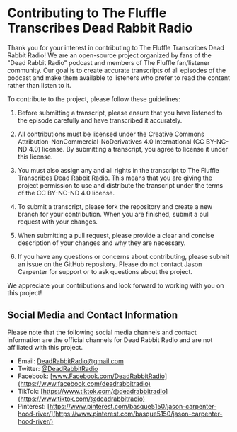 # Contributing to The Fluffle Transcribes Dead Rabbit Radio

Thank you for your interest in contributing to The Fluffle Transcribes Dead Rabbit Radio! We are an open-source project organized by fans of the "Dead Rabbit Radio" podcast and members of The Fluffle fan/listener community. Our goal is to create accurate transcripts of all episodes of the podcast and make them available to listeners who prefer to read the content rather than listen to it.

To contribute to the project, please follow these guidelines:

1. Before submitting a transcript, please ensure that you have listened to the episode carefully and have transcribed it accurately.

2. All contributions must be licensed under the Creative Commons Attribution-NonCommercial-NoDerivatives 4.0 International (CC BY-NC-ND 4.0) license. By submitting a transcript, you agree to license it under this license.

3. You must also assign any and all rights in the transcript to The Fluffle Transcribes Dead Rabbit Radio. This means that you are giving the project permission to use and distribute the transcript under the terms of the CC BY-NC-ND 4.0 license.

4. To submit a transcript, please fork the repository and create a new branch for your contribution. When you are finished, submit a pull request with your changes.

5. When submitting a pull request, please provide a clear and concise description of your changes and why they are necessary.

6. If you have any questions or concerns about contributing, please submit an issue on the GitHub repository. Please do not contact Jason Carpenter for support or to ask questions about the project.

We appreciate your contributions and look forward to working with you on this project!

## Social Media and Contact Information

Please note that the following social media channels and contact information are the official channels for Dead Rabbit Radio and are not affiliated with this project.

- Email: [DeadRabbitRadio@gmail.com](mailto:DeadRabbitRadio@gmail.com)
- Twitter: [@DeadRabbitRadio](https://twitter.com/deadrabbitradio)
- Facebook: [www.Facebook.com/DeadRabbitRadio](https://www.facebook.com/deadrabbitradio)
- TikTok: [https://www.tiktok.com/@deadrabbitradio](https://www.tiktok.com/@deadrabbitradio)
- Pinterest: [https://www.pinterest.com/basque5150/jason-carpenter-hood-river/](https://www.pinterest.com/basque5150/jason-carpenter-hood-river/)

